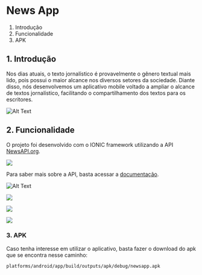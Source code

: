 # News App

1. Introdução
2. Funcionalidade
3. APK

## 1. Introdução

Nos dias atuais, o texto jornalístico é provavelmente o gênero textual mais lido, pois possui o maior alcance nos diversos setores da sociedade. Diante disso, nós desenvolvemos um aplicativo mobile voltado a ampliar o alcance de textos jornalístico, facilitando o compartilhamento dos textos para os escritores.

![Alt Text](https://media.giphy.com/media/11tqljvNZyY3PW/giphy.gif)


## 2. Funcionalidade

O projeto foi desenvolvido com o IONIC framework utilizando a API [NewsAPI.org](https://newsapi.org/).

![](https://www.google.com/url?sa=i&source=images&cd=&ved=2ahUKEwiRn4L2w67kAhVvH7kGHT9oCC4QjRx6BAgBEAQ&url=https%3A%2F%2Fblog.api.rakuten.net%2Ftop-10-best-news-apis%2F&psig=AOvVaw1lEi6kjegoCscsGkJ_g2cI&ust=1567389731636126)

Para saber mais sobre a API, basta acessar a [documentação](https://newsapi.org/docs).


![Alt Text](https://media.giphy.com/media/QVI4FRJ0UrGCYgOXUb/giphy.gif)

![](https://pbs.twimg.com/media/EDV_tmeU4AEWG1T?format=jpg&name=900x900)


![](https://pbs.twimg.com/media/EDV_tmdUYAIk0im?format=jpg&name=900x900)


![](https://pbs.twimg.com/media/EDWElldUwAAvD4a?format=png&name=small)


### 3. APK

Caso tenha interesse em utilizar o aplicativo, basta fazer o download do apk que se encontra nesse caminho:

```
platforms/android/app/build/outputs/apk/debug/newsapp.apk

```

